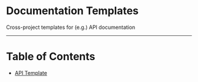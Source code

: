 # Documentation Templates

Cross-project templates for (e.g.) API documentation

---

# Table of Contents

* [API Template](/api.md)
